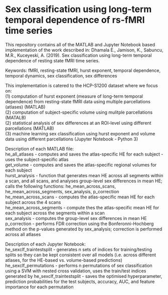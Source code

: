 # Sex classification using long-term temporal dependence of rs-fMRI time series

This repository contains all of the MATLAB and Jupyter Notebook based implementation of the work described in: 
Dhamala E., Jamison, K., Sabuncu, M.R., Kuceyeski, A. (2019). Sex classification using long-term temporal dependence of resting state fMRI time series.   
  
Keywords: fMRI, resting-state fMRI, hurst exponent, temporal dependence, temporal dynamics, sex classification, sex differences  
  
This implementation is catered to the HCP-S1200 dataset where we focus on:  
(1) computation of hurst exponent (measure of long-term temporal dependence) from resting-state fMRI data using multiple parcellations (atlases) (MATLAB)  
(2) computation of subject-specific volume using mulitple parcellations (MATALB)  
(2) statistical analysis of sex differences at an ROI-level using different parcellations (MATLAB)  
(3) machine learning sex classification using hurst exponent and volume data using different parcellations (Jupyter Notebook - Python 3)  
  
Description of each MATLAB file:   
he_all_atlases - computes and saves the atlas-specific HE for each subject - uses the subject-specific atlas  
get_volume - computes and saves the atlas-specific regional volumes for each subject  
hurst_analysis - function that generates mean HE across all segments within a scan, and all scans, and analyses group-level sex differences in mean HE; calls the following functions: he_mean_across_scans, he_mean_across_segments, sex_analysis, p_correction  
he_mean_across_scans - computes the atlas-specific mean HE for each subject across the 4 scans  
he_mean_across_segments - compute thes the atlas-specific mean HE for each subject across the segments within a scan  
sex_analysis - computes the group-level sex differences in mean HE  
p_correction - performs FDR correction using the Bonferonni-Hochberg method on the p-values generated by sex_analysis; correction is performed across all atlases  
  
Description of each Jupyter Notebook:   
he_sexclf_traintestsplit - generates n sets of indices for training/testing splits so they can be kept consistent over all models (i.e. across different atlases, for the HE-based vs. volume-based predictions)  
he_sexclf_permutations - performs n permutations of sex classification using a SVM with nested cross validation, uses the train/test indices generated by he_sexclf_traintestsplit - saves the optimised hyperparameter, prediction probabilities for the test subjects, accuracy, AUC, and feature importance for each permutation  





